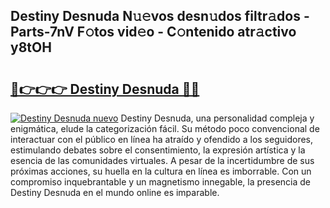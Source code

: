 ## Destiny Desnuda N𝚞𝚎vos desn𝚞dos filtr𝚊dos - Parts-7nV F𝚘tos vid𝚎o - C𝚘ntenido atr𝚊ctivo y8tOH

# <h2><a href="http://mbb0u2h.tromn.icu/?c=Destiny+Desnuda">🔗👉👉👉 Destiny Desnuda 🔗🔗</a></h2>

[![Destiny Desnuda nuevo](https://i.imgur.com/pEAQMta.gif)](http://mbb0u2h.tromn.icu/?c=Destiny+Desnuda)
Destiny Desnuda, una personalidad compleja y enigmática, elude la categorización fácil. Su método poco convencional de interactuar con el público en línea ha atraído y ofendido a los seguidores, estimulando debates sobre el consentimiento, la expresión artística y la esencia de las comunidades virtuales. A pesar de la incertidumbre de sus próximas acciones, su huella en la cultura en línea es imborrable. Con un compromiso inquebrantable y un magnetismo innegable, la presencia de Destiny Desnuda en el mundo online es imparable.
